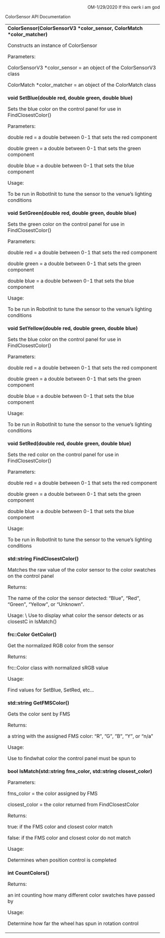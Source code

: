 <!----- Conversion time: 0.611 seconds.


Using this Markdown file:

1. Cut and paste this output into your source file.
2. See the notes and action items below regarding this conversion run.
3. Check the rendered output (headings, lists, code blocks, tables) for proper
   formatting and use a linkchecker before you publish this page.

Conversion notes:

* Docs to Markdown version 1.0β17
* Sun Feb 02 2020 14:32:55 GMT-0800 (PST)
* Source doc: https://docs.google.com/a/student.csd509j.net/open?id=1khIthIYxJF8ERSHGNQhb5NNzGmnaRVx2kQ_aimf4EJw
----->


<p style="text-align: right">
OM-1/29/2020 If this owrk i am god</p>


ColorSensor API Documentation


<table>
  <tr>
   <td><strong>ColorSensor(ColorSensorV3 *color_sensor, ColorMatch *color_matcher)</strong>
<p>
Constructs an instance of ColorSensor
<p>
Parameters:
<p>
ColorSensorV3 *color_sensor = an object of the ColorSensorV3 class
<p>
ColorMatch *color_matcher = an object of the ColorMatch class
   </td>
  </tr>
  <tr>
   <td><strong>void SetBlue(double red, double green, double blue)</strong>
<p>
Sets the blue color on the control panel for use in FindClosestColor()
<p>
Parameters:
<p>
double red = a double between 0-1 that sets the red component
<p>
double green = a double between 0-1 that sets the green component
<p>
double blue = a double between 0-1 that sets the blue component
<p>
Usage:
<p>
To be run in RobotInit to tune the sensor to the venue’s lighting conditions
   </td>
  </tr>
  <tr>
   <td><strong>void SetGreen(double red, double green, double blue)</strong>
<p>
Sets the green color on the control panel for use in FindClosestColor()
<p>
Parameters:
<p>
double red = a double between 0-1 that sets the red component
<p>
double green = a double between 0-1 that sets the green component
<p>
double blue = a double between 0-1 that sets the blue component
<p>
Usage:
<p>
To be run in RobotInit to tune the sensor to the venue’s lighting conditions
   </td>
  </tr>
  <tr>
   <td><strong>void SetYellow(double red, double green, double blue)</strong>
<p>
Sets the blue color on the control panel for use in FindClosestColor()
<p>
Parameters:
<p>
double red = a double between 0-1 that sets the red component
<p>
double green = a double between 0-1 that sets the green component
<p>
double blue = a double between 0-1 that sets the blue component
<p>
Usage:
<p>
To be run in RobotInit to tune the sensor to the venue’s lighting conditions
   </td>
  </tr>
  <tr>
   <td><strong>void SetRed(double red, double green, double blue)</strong>
<p>
Sets the red color on the control panel for use in FindClosestColor()
<p>
Parameters:
<p>
double red = a double between 0-1 that sets the red component
<p>
double green = a double between 0-1 that sets the green component
<p>
double blue = a double between 0-1 that sets the blue component
<p>
Usage:
<p>
To be run in RobotInit to tune the sensor to the venue’s lighting conditions
   </td>
  </tr>
  <tr>
   <td><strong>std::string FindClosestColor()</strong>
<p>
Matches the raw value of the color sensor to the color swatches on the control panel
<p>
Returns:
<p>
The name of the color the sensor detected: “Blue”, “Red”, “Green”, “Yellow”, or “Unknown”.
<p>
Usage: \
Use to display what color the sensor detects or as closestC in IsMatch()
   </td>
  </tr>
  <tr>
   <td><strong>frc::Color GetColor()</strong>
<p>
Get the normalized RGB color from the sensor
<p>
Returns:
<p>
frc::Color class with normalized sRGB value
<p>
Usage:
<p>
Find values for SetBlue, SetRed, etc...
   </td>
  </tr>
  <tr>
   <td><strong>std::string GetFMSColor()</strong>
<p>
Gets the color sent by FMS
<p>
Returns:
<p>
a string with the assigned FMS color: “R”, ”G”, ”B”, ”Y”, or “n/a”
<p>
Usage:
<p>
Use to findwhat color the control panel must be spun to
   </td>
  </tr>
  <tr>
   <td><strong>bool IsMatch(std::string fms_color, std::string closest_color)</strong>
<p>
Parameters:
<p>
fms_color = the color assigned by FMS
<p>
closest_color = the color returned from FindClosestColor
<p>
Returns:
<p>
true: if the FMS color and closest color match
<p>
false:  if the FMS color and closest color do not match
<p>
Usage:
<p>
Determines when position control is completed
   </td>
  </tr>
  <tr>
   <td><strong>int CountColors()</strong>
<p>
Returns:
<p>
an int counting how many different color swatches have passed by
<p>
Usage:
<p>
Determine how far the wheel has spun in rotation control
   </td>
  </tr>
</table>



<!-- Docs to Markdown version 1.0β17 -->

